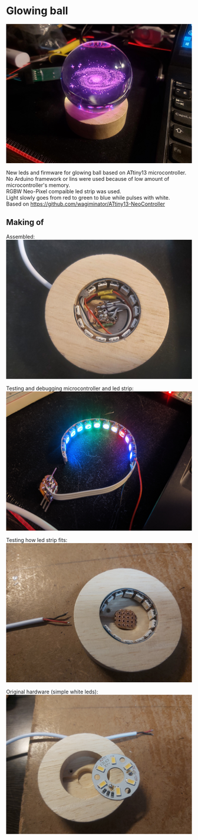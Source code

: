 
# Glowing ball
  
![](photos/20240319_233312.jpg)  

New leds and firmware for glowing ball based on ATtiny13 microcontroller.  
No Arduino framework or lins were used because of low amount of microcontroller's memory.  
RGBW Neo-Pixel compaible led strip was used.  
Light slowly goes from red to green to blue while pulses with white.  
Based on https://github.com/wagiminator/ATtiny13-NeoController    

## Making of

Assembled:  
![](photos/20240319_233455.jpg)  

Testing and debugging microcontroller and led strip:  
![](photos/IMG_20240313_224612.jpg)  

Testing how led strip fits:  
![](photos/20240311_231014.jpg) 

Original hardware (simple white leds):  
![](photos/20240311_200924.jpg) 
